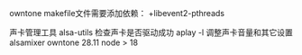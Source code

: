owntone 
makefile文件需要添加依赖：
+libevent2-pthreads

声卡管理工具
alsa-utils
检查声卡是否驱动成功
aplay -l
调整声卡音量和其它设置
alsamixer
owntone 28.11 node > 18 
